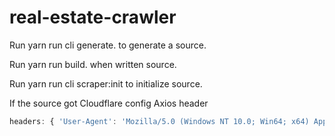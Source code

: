 # real-estate-crawler
Run yarn run cli generate. to generate a source.

Run yarn run build. when written source.

Run yarn run cli scraper:init to initialize source.

If the source got Cloudflare config Axios header
```javascript
headers: { 'User-Agent': 'Mozilla/5.0 (Windows NT 10.0; Win64; x64) AppleWebKit/537.36 (KHTML, like Gecko) Chrome/108.0.0.0 Safari/537.36' },
```
